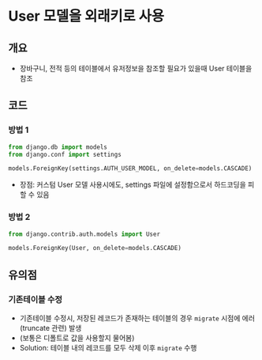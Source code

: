 # User 모델을 외래키로 사용

## 개요
* 장바구니, 전적 등의 테이블에서 유저정보을 참조할 필요가 있을때 User 테이블을 참조

## 코드
### 방법 1
```python
from django.db import models
from django.conf import settings

models.ForeignKey(settings.AUTH_USER_MODEL, on_delete=models.CASCADE)
```
* 장점: 커스텀 User 모델 사용시에도, settings 파일에 설정함으로서 하드코딩을 피할 수 있음

### 방법 2
```python
from django.contrib.auth.models import User

models.ForeignKey(User, on_delete=models.CASCADE)
```

## 유의점
### 기존테이블 수정
* 기존테이블 수정시, 저장된 레코드가 존재하는 테이블의 경우 `migrate` 시점에 에러 (truncate 관련) 발생
* (보통은 디폴트로 값을 사용할지 물어봄)
* Solution: 테이블 내의 레코드를 모두 삭제 이후 `migrate` 수행